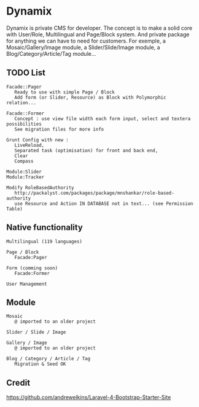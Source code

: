 # Dynamix

Dynamix is private CMS for developer. The concept is to make a solid core with User/Role, Multilingual and Page/Block system.
And private package for anything we can have to need for customers. For exemple, a Mosaic/Gallery/Image module, a Slider/Slide/Image module, a Blog/Category/Article/Tag module...


## TODO List
    
    Facade::Pager
       Ready to use with simple Page / Block
       Add form (or Slider, Resource) as Block with Polymorphic relation...
       
    Facade::Former
       Concept : use view file width each form input, select and textera possibilities
       See migration files for more info
       
    Grunt Config with new :
       LiveReload, 
       Separated task (optimisation) for front and back end,
       Clear
       Compass
    
    Module:Slider
    Module:Tracker
    
    Modify RoleBasedAuthority
       http://packalyst.com/packages/package/mnshankar/role-based-authority
       use Resource and Action IN DATABASE not in text... (see Permission Table)
       

## Native functionality

    Multilingual (119 languages)
    
    Page / Block
       Facade:Pager
       
    Form (comming soon)
       Facade:Former
       
    User Management

## Module 

    Mosaic
       @ imported to an older project
       
    Slider / Slide / Image
    
    Gallery / Image
       @ imported to an older project
       
    Blog / Category / Article / Tag
       Migration & Seed OK
       
## Credit
https://github.com/andrewelkins/Laravel-4-Bootstrap-Starter-Site
    
